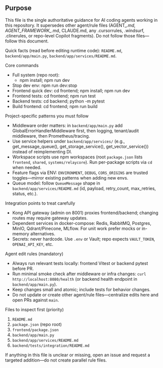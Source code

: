 ## Purpose

This file is the single authoritative guidance for AI coding agents working in this repository.
It supersedes other agent/rule files (AGENT_*.md, AGENT_FRAMEWORK_*.md, CLAUDE.md, any .cursorrules, .windsurf, .clinerules, or repo-level Copilot fragments). Do not follow those files—follow this document.

Quick facts (read before editing runtime code): `README.md`, `backend/app/main.py`, `backend/app/services/README.md`.

Core commands

- Full system (repo root):
  - npm install; npm run dev
- Stop dev env: npm run dev:stop
- Frontend quick dev: cd frontend; npm install; npm run dev
- Frontend tests: cd frontend; npm run test
- Backend tests: cd backend; python -m pytest
- Build frontend: cd frontend; npm run build

Project-specific patterns you must follow

- Middleware order matters: in `backend/app/main.py` add GlobalErrorHandlerMiddleware first, then logging, tenant/audit middleware, then Prometheus/tracing.
- Use service helpers under `backend/app/services/` (e.g., get_message_queue(), get_storage_service(), get_vector_service()) instead of reimplementing DI.
- Workspace scripts use npm workspaces (root `package.json` lists `frontend`, `shared`, `systems/relaycore`). Run per-package scripts via `cd` when needed.
- Feature flags via ENV: `ENVIRONMENT`, `DEBUG`, `CORS_ORIGINS` are trusted toggles—mirror existing patterns when adding new envs.
- Queue model: follow `QueueMessage` shape in `backend/app/services/README.md` (id, payload, retry_count, max_retries, status, etc.).

Integration points to treat carefully

- Kong API gateway (admin on 8001) proxies frontend/backend; changing routes may require gateway updates.
- Dependent services in docker-compose: Redis, RabbitMQ, Postgres, MinIO, Qdrant/Pinecone, MLflow. For unit work prefer mocks or in-memory alternatives.
- Secrets: never hardcode. Use `.env` or Vault; repo expects `VAULT_TOKEN`, `OPENAI_API_KEY`, etc.

Agent edit rules (mandatory)

- Always run relevant tests locally: frontend Vitest or backend pytest before PR.
- Run minimal smoke check after middleware or infra changes: `curl http://localhost:8080/health` (or backend health endpoint in `backend/app/main.py`).
- Keep changes small and atomic; include tests for behavior changes.
- Do not update or create other agent/rule files—centralize edits here and open PRs against `main`.

Files to inspect first (priority)

1. `README.md`
2. `package.json` (repo root)
3. `frontend/package.json`
4. `backend/app/main.py`
5. `backend/app/services/README.md`
6. `backend/tests/integration/README.md`

If anything in this file is unclear or missing, open an issue and request a targeted addition—do not create parallel rule files.
